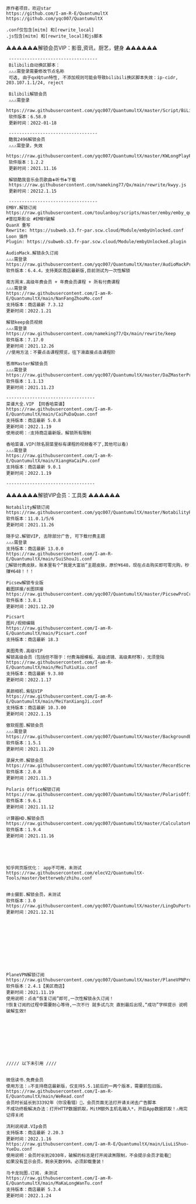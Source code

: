     原作者项目，欢迎star
    https://github.com/I-am-R-E/QuantumultX
    https://github.com/yqc007/QuantumultX
    
    .conf仅包含[mitm] 和[rewrite_local]
    .js包含[mitm] 和[rewrite_local]和js脚本
    
    
⚠️⚠️⚠️⚠️⚠️⚠️解锁会员VIP：影音,资讯，厨艺，健身 ⚠️⚠️⚠️⚠️⚠️⚠️
    
     ----------------------------------
     Bilibili自动换区脚本：
     ⚠️⚠️⚠️需登录需要修改节点名称
     可选, 由于qx纯tun特性, 不添加规则可能会导致bilibili换区脚本失效：ip-cidr, 203.107.1.1/24, reject
     
     Bilibili解锁会员
     ⚠️⚠️⚠️需登录
     https://raw.githubusercontent.com/yqc007/QuantumultX/master/Script/BiLiBiLiBVIPCrack.js
     软件版本：6.58.0
     更新时间：2022-01-18
     
     ----------------------------------
     酷我2496解锁会员
     ⚠️⚠️⚠️需登录，失效
     https://raw.githubusercontent.com/yqc007/QuantumultX/master/KWLongPlayProCrack.js
     软件版本：1.2.2
     更新时间：2021.11.16
     
     解锁酷我音乐会员歌曲➕听书➕下载
     https://raw.githubusercontent.com/nameking77/Qx/main/rewrite/kwyy.js
     更新时间：20212.1.15
     
     ----------------------------------
    EMBY.解锁订阅
    https://raw.githubusercontent.com/toulanboy/scripts/master/emby/emby_quan.conf
    #普拉斯影业 #EMBY破解 
    QuanX 重写
    Rewrite: https://subweb.s3.fr-par.scw.cloud/Module/embyUnlocked.conf
    Loon 插件
    Plugin: https://subweb.s3.fr-par.scw.cloud/Module/embyUnlocked.plugin

    AudioMack.解锁永久订阅
    ⚠️⚠️⚠️需登录
    https://raw.githubusercontent.com/yqc007/QuantumultX/master/AudioMackProCrack.js
    软件版本：6.4.4，支持美区商店最新版,目前测试为一次性解锁
        
    南方周末.高级年费会员 + 年费会员课程 + 所有付费课程
    ⚠️⚠️⚠️需登录
    https://raw.githubusercontent.com/I-am-R-E/QuantumultX/main/NanFangZhouMo.conf
    支持版本：商店最新 7.3.12
    更新时间：2022.1.21
    
    解锁keep会员视频
    ⚠️⚠️⚠️需登录
    https://raw.githubusercontent.com/nameking77/Qx/main/rewrite/keep
    软件版本：7.17.0
    更新时间：2021.12.26
    //使用方法：不要点击课程预览，往下滑直接点击课程阶
    
    答岸Master解锁会员
    ⚠️⚠️⚠️需登录
    https://raw.githubusercontent.com/yqc007/QuantumultX/master/DaZMasterProCrack.js
    软件版本：1.1.13
    更新时间：2021.11.23
    
    ----------------------------------
    菜谱大全.VIP 【同香哈菜谱】
    https://raw.githubusercontent.com/I-am-R-E/QuantumultX/main/CaiPuDaQuan.conf
    支持版本：商店最新 5.0.8
    更新时间：2022.1.19
    使用说明：☝️支持商店最新版，解锁所有限制

    香哈菜谱.VIP(除名厨菜里标有课程的视频看不了,其他可以看)
    ⚠️⚠️⚠️需登录
    https://raw.githubusercontent.com/I-am-R-E/QuantumultX/main/XiangHaCaiPu.conf
    支持版本：商店最新 9.0.1
    更新时间：2022.1.19

    ----------------------------------
        
        
        
        
⚠️⚠️⚠️⚠️⚠️⚠️解锁VIP会员：工具类 ⚠️⚠️⚠️⚠️⚠️⚠️
    
    Notability解锁订阅
    https://raw.githubusercontent.com/yqc007/QuantumultX/master/NotabilityProCrack.js
    软件版本：11.0.1/5/6
    更新时间：2021.11.26

    随手记.解锁VIP, 去除部分广告, 可下载付费主题
    ⚠️⚠️⚠️需登录
    支持版本：商店最新 13.0.0
    https://raw.githubusercontent.com/I-am-R-E/QuantumultX/main/SuiShouJi.conf
    🎉解锁付费皮肤，账本里有个“我是大富翁”主题皮肤，原价¥648，现在点击购买即可零元购，秒赚¥648！！！
    
    Picsew解锁专业版
    截图拼接/长图拼接
    https://raw.githubusercontent.com/yqc007/QuantumultX/master/PicsewProCrack.js
    软件版本：3.8.1
    更新时间：2021.12.20
    
    Picsart
    图片/视频编辑
    https://raw.githubusercontent.com/I-am-R-E/QuantumultX/main/Picsart.conf
    支持版本：商店最新 18.3
    
    美图秀秀.高级VIP
    解锁高级会员（包括但不限于：付费海报模板、高级滤镜、高级素材等），无须登陆
    https://raw.githubusercontent.com/I-am-R-E/QuantumultX/main/MeiTuXiuXiu.conf
    支持版本：商店最新 9.3.80
    更新时间：2022.1.17
    
    美颜相机.紫钻VIP
    https://raw.githubusercontent.com/I-am-R-E/QuantumultX/main/MeiYanXiangJi.conf
    支持版本：商店最新 10.3.00
    更新时间：2022.1.15
    
    傲软抠图.解锁会员
    ⚠️⚠️⚠️需登录
    https://raw.githubusercontent.com/yqc007/QuantumultX/master/BackgroundEraserProCrack.js
    软件版本：1.5.1
    更新时间：2021.11.20
      
    录屏大师.解锁会员
    https://raw.githubusercontent.com/yqc007/QuantumultX/master/RecordScreenProCrack.js
    软件版本：2.0.8
    更新时间：2021.11.3
    
    Polaris Office解锁订阅
    https://raw.githubusercontent.com/yqc007/QuantumultX/master/PolarisOfficeProCrack.js
    软件版本：9.6.1
    更新时间：2021.11.12
    
    计算器HD.解锁会员
    https://raw.githubusercontent.com/yqc007/QuantumultX/master/CalculatorHDProCrack.js
    软件版本：1.9.4
    更新时间：2021.11.16
    
    

    
    
    知乎网页版优化： app不可用，未测试
    https://raw.githubusercontent.com/elecV2/QuantumultX-Tools/master/betterweb/zhihu.conf
    
    
    绅士摄影.解锁会员，未测试
    软件版本：3.0
    https://raw.githubusercontent.com/yqc007/QuantumultX/master/LingDuPortraitProCrack.js
    更新时间：2021.12.31

    

    

    
    

    
    
    
    PlaneVPN解锁订阅
    https://raw.githubusercontent.com/yqc007/QuantumultX/master/PlaneVPNProCrack.js
    软件版本：2.4.1【美区商店】
    更新时间：2021.11.19
    使用说明：点击“恢复订阅”即可,一次性解锁永久订阅！
    ‼恢复订阅的过程中需要耐心等待,一次不行 就多试几次 直到最后出现,“成功”字样提示 说明破解生效‼
    
    
    
    
    
    
    
    
    
    ///// 以下未引用 ////
    
  
    微信读书.免费会员
    使用方法：⚠️不支持商店最新版，仅支持5.5.1前后的一两个版本，需要抓包旧版。
    https://raw.githubusercontent.com/I-am-R-E/QuantumultX/main/WeRead.conf
    会员时长延长到33392年（你没看错）🎉，会员页面无法打开请关闭去广告脚本
    不成功终极解决办法：打开HTTP数据抓取，MitM额外主机名输入*，开启App数据抓取！⚠️用完记得关闭
    
    流利说阅读.VIp会员
    支持版本：商店最新 2.20.3
    更新时间：2022.1.16
    https://raw.githubusercontent.com/I-am-R-E/QuantumultX/main/LiuLiShuo-YueDu.conf
    使用说明：会员时长到2030年，破解的标志是打开阅读🈚️限制，不会提示会员才能看🎉
    如果没有显示会员，剩余天数999。必须卸载重装！
        
    马卡龙玩图.订阅. 未测试
    https://raw.githubusercontent.com/I-am-R-E/QuantumultX/main/MaKaLongWanTu.conf
    支持版本：商店最新 5.3.4
    更新时间：2022.1.24
    
    
    
    
    
    
    
    









